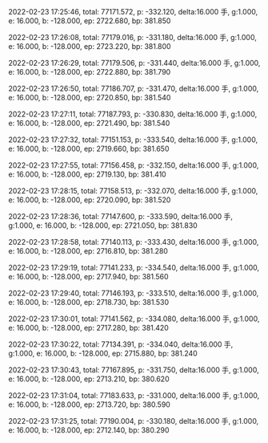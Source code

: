 2022-02-23 17:25:46, total: 77171.572, p: -332.120, delta:16.000 手, g:1.000, e: 16.000, b: -128.000, ep: 2722.680, bp: 381.850

2022-02-23 17:26:08, total: 77179.016, p: -331.180, delta:16.000 手, g:1.000, e: 16.000, b: -128.000, ep: 2723.220, bp: 381.800

2022-02-23 17:26:29, total: 77179.506, p: -331.440, delta:16.000 手, g:1.000, e: 16.000, b: -128.000, ep: 2722.880, bp: 381.790

2022-02-23 17:26:50, total: 77186.707, p: -331.470, delta:16.000 手, g:1.000, e: 16.000, b: -128.000, ep: 2720.850, bp: 381.540

2022-02-23 17:27:11, total: 77187.793, p: -330.830, delta:16.000 手, g:1.000, e: 16.000, b: -128.000, ep: 2721.490, bp: 381.540

2022-02-23 17:27:32, total: 77151.153, p: -333.540, delta:16.000 手, g:1.000, e: 16.000, b: -128.000, ep: 2719.660, bp: 381.650

2022-02-23 17:27:55, total: 77156.458, p: -332.150, delta:16.000 手, g:1.000, e: 16.000, b: -128.000, ep: 2719.130, bp: 381.410

2022-02-23 17:28:15, total: 77158.513, p: -332.070, delta:16.000 手, g:1.000, e: 16.000, b: -128.000, ep: 2720.090, bp: 381.520

2022-02-23 17:28:36, total: 77147.600, p: -333.590, delta:16.000 手, g:1.000, e: 16.000, b: -128.000, ep: 2721.050, bp: 381.830

2022-02-23 17:28:58, total: 77140.113, p: -333.430, delta:16.000 手, g:1.000, e: 16.000, b: -128.000, ep: 2716.810, bp: 381.280

2022-02-23 17:29:19, total: 77141.233, p: -334.540, delta:16.000 手, g:1.000, e: 16.000, b: -128.000, ep: 2717.940, bp: 381.560

2022-02-23 17:29:40, total: 77146.193, p: -333.510, delta:16.000 手, g:1.000, e: 16.000, b: -128.000, ep: 2718.730, bp: 381.530

2022-02-23 17:30:01, total: 77141.562, p: -334.080, delta:16.000 手, g:1.000, e: 16.000, b: -128.000, ep: 2717.280, bp: 381.420

2022-02-23 17:30:22, total: 77134.391, p: -334.040, delta:16.000 手, g:1.000, e: 16.000, b: -128.000, ep: 2715.880, bp: 381.240

2022-02-23 17:30:43, total: 77167.895, p: -331.750, delta:16.000 手, g:1.000, e: 16.000, b: -128.000, ep: 2713.210, bp: 380.620

2022-02-23 17:31:04, total: 77183.633, p: -331.000, delta:16.000 手, g:1.000, e: 16.000, b: -128.000, ep: 2713.720, bp: 380.590

2022-02-23 17:31:25, total: 77190.004, p: -330.180, delta:16.000 手, g:1.000, e: 16.000, b: -128.000, ep: 2712.140, bp: 380.290